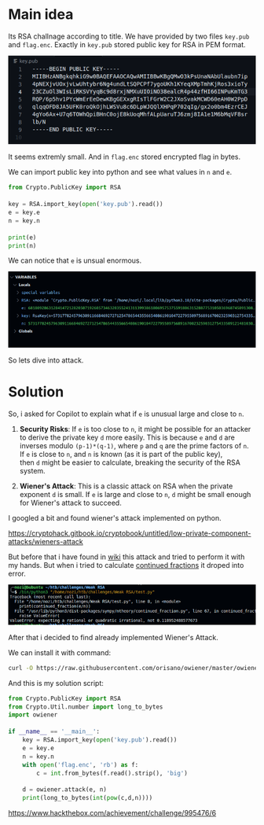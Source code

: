 # Main idea 

Its RSA challnage according to title. We have provided by two files `key.pub` and `flag.enc`. Exactly in `key.pub` stored public key for RSA in PEM format.

![](../../../attachments/Pasted%20image%2020240110113314.png)

It seems extremly small. And in `flag.enc` stored encrypted flag in bytes.

We can import public key into python and see what values in `n` and `e`.

```python
from Crypto.PublicKey import RSA

key = RSA.import_key(open('key.pub').read())
e = key.e
n = key.n

print(e)
print(n)
```

We can notice that `e` is unsual enormous.

![](../../../attachments/Pasted%20image%2020240110113813.png)

So lets dive into attack.

# Solution

So, i asked for Copilot to explain what if `e` is unusual large and close to `n`. 

1. **Security Risks**: If `e` is too close to `n`, it might be possible for an attacker to derive the private key `d` more easily. This is because `e` and `d` are inverses modulo `(p-1)*(q-1)`, where `p` and `q` are the prime factors of `n`. If `e` is close to `n`, and `n` is known (as it is part of the public key), then `d` might be easier to calculate, breaking the security of the RSA system.
    
2. **Wiener's Attack**: This is a classic attack on RSA when the private exponent `d` is small. If `e` is large and close to `n`, `d` might be small enough for Wiener's attack to succeed.



I googled a bit and found wiener's attack implemented on python. 

https://cryptohack.gitbook.io/cryptobook/untitled/low-private-component-attacks/wieners-attack

But before that i have found in [wiki](https://en.wikipedia.org/wiki/Wiener%27s_attack#Example) this attack and tried to perform it with my hands. But when i tried to calculate [continued fractions](https://en.wikipedia.org/wiki/Continued_fractions "Continued fractions") it droped into error. 

![](../../../attachments/Pasted%20image%2020240110114619.png)

After that i decided to find already implemented Wiener's Attack.

We can install it with command:

```sh
curl -O https://raw.githubusercontent.com/orisano/owiener/master/owiener.py
```

And this is my solution script:

```python
from Crypto.PublicKey import RSA
from Crypto.Util.number import long_to_bytes
import owiener

if __name__ == '__main__':
    key = RSA.import_key(open('key.pub').read())
    e = key.e
    n = key.n
    with open('flag.enc', 'rb') as f:
        c = int.from_bytes(f.read().strip(), 'big')
    
    d = owiener.attack(e, n)
    print(long_to_bytes(int(pow(c,d,n))))
```

https://www.hackthebox.com/achievement/challenge/995476/6